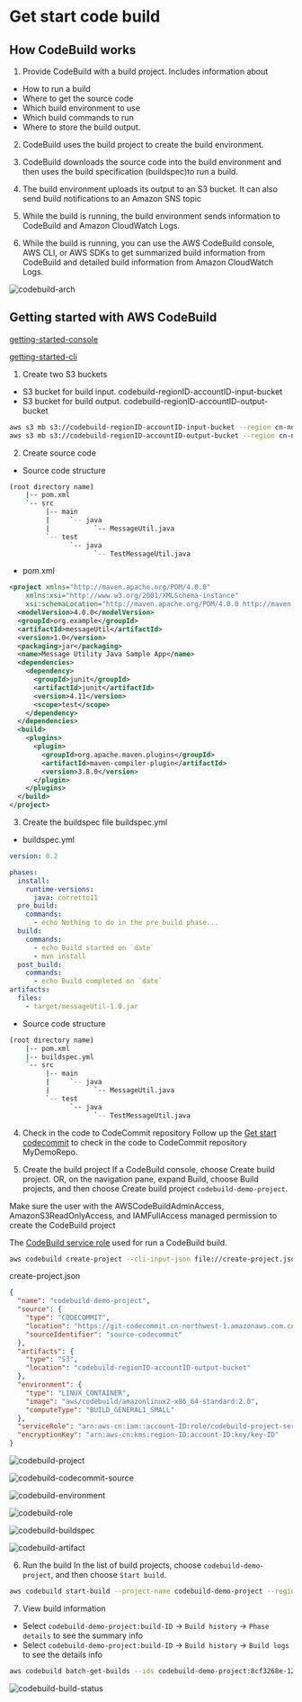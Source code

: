 # Get start code build

## How CodeBuild works

1. Provide CodeBuild with a build project. 
Includes information about 
- How to run a build
- Where to get the source code
- Which build environment to use
- Which build commands to run
- Where to store the build output.

2. CodeBuild uses the build project to create the build environment.

3. CodeBuild downloads the source code into the build environment and then uses the build specification (buildspec)to run a build. 

4. The build environment uploads its output to an S3 bucket. It can also send build notifications to an Amazon SNS topic

5. While the build is running, the build environment sends information to CodeBuild and Amazon CloudWatch Logs.

6. While the build is running, you can use the AWS CodeBuild console, AWS CLI, or AWS SDKs to get summarized build information from CodeBuild and detailed build information from Amazon CloudWatch Logs.

![codebuild-arch](media/codebuild-arch.png)

## Getting started with AWS CodeBuild
[getting-started-console](https://docs.aws.amazon.com/codebuild/latest/userguide/getting-started.html)

[getting-started-cli](https://docs.aws.amazon.com/codebuild/latest/userguide/getting-started-cli.html)

1. Create two S3 buckets
- S3 bucket for build input. codebuild-regionID-accountID-input-bucket
- S3 bucket for build output. codebuild-regionID-accountID-output-bucket
```bash
aws s3 mb s3://codebuild-regionID-accountID-input-bucket --region cn-northwest-1
aws s3 mb s3://codebuild-regionID-accountID-output-bucket --region cn-northwest-1
```

2. Create source code
- Source code structure
```bash
(root directory name)
    |-- pom.xml
    `-- src
         |-- main
         |     `-- java
         |           `-- MessageUtil.java
         `-- test
               `-- java
                     `-- TestMessageUtil.java
```

- pom.xml
```xml
<project xmlns="http://maven.apache.org/POM/4.0.0" 
    xmlns:xsi="http://www.w3.org/2001/XMLSchema-instance"
    xsi:schemaLocation="http://maven.apache.org/POM/4.0.0 http://maven.apache.org/maven-v4_0_0.xsd">
  <modelVersion>4.0.0</modelVersion>
  <groupId>org.example</groupId>
  <artifactId>messageUtil</artifactId>
  <version>1.0</version>
  <packaging>jar</packaging>
  <name>Message Utility Java Sample App</name>
  <dependencies>
    <dependency>
      <groupId>junit</groupId>
      <artifactId>junit</artifactId>
      <version>4.11</version>
      <scope>test</scope>
    </dependency>	
  </dependencies>
  <build>
    <plugins>
      <plugin>
        <groupId>org.apache.maven.plugins</groupId>
        <artifactId>maven-compiler-plugin</artifactId>
        <version>3.8.0</version>
      </plugin>
    </plugins>
  </build>
</project>
```

3. Create the buildspec file buildspec.yml
- buildspec.yml
```yaml
version: 0.2

phases:
  install:
    runtime-versions:
      java: corretto11
  pre_build:
    commands:
      - echo Nothing to do in the pre_build phase...
  build:
    commands:
      - echo Build started on `date`
      - mvn install
  post_build:
    commands:
      - echo Build completed on `date`
artifacts:
  files:
    - target/messageUtil-1.0.jar
```

- Source code structure
```bash
(root directory name)
    |-- pom.xml
    |-- buildspec.yml
    `-- src
         |-- main
         |     `-- java
         |           `-- MessageUtil.java
         `-- test
               `-- java
                     `-- TestMessageUtil.java
```

4. Check in the code to CodeCommit repository
Follow up the [Get start codecommit](../codecommit/getstart-codecommit.md) to check in the code to CodeCommit repository MyDemoRepo.

5. Create the build project
If a CodeBuild console, choose Create build project. OR, on the navigation pane, expand Build, choose Build projects, and then choose Create build project `codebuild-demo-project`. 

Make sure the user with the AWSCodeBuildAdminAccess, AmazonS3ReadOnlyAccess, and IAMFullAccess managed permission to create the CodeBuild project

The [CodeBuild service role](https://docs.aws.amazon.com/codebuild/latest/userguide/setting-up.html#setting-up-service-role) used for run a CodeBuild build.

```bash
aws codebuild create-project --cli-input-json file://create-project.json --region cn-northwest-1
```

create-project.json
```json
{
  "name": "codebuild-demo-project",
  "source": {
    "type": "CODECOMMIT",
    "location": "https://git-codecommit.cn-northwest-1.amazonaws.com.cn/v1/repos/MyDemoRepo",
    "sourceIdentifier": "source-codecommit"
  },
  "artifacts": {
    "type": "S3",
    "location": "codebuild-regionID-accountID-output-bucket"
  },
  "environment": {
    "type": "LINUX_CONTAINER",
    "image": "aws/codebuild/amazonlinux2-x86_64-standard:2.0",
    "computeType": "BUILD_GENERAL1_SMALL"
  },
  "serviceRole": "arn:aws-cn:iam::account-ID:role/codebuild-project-service-role",
  "encryptionKey": "arn:aws-cn:kms:region-ID:account-ID:key/key-ID"
}
```

![codebuild-project](media/codebuild-project.png)

![codebuild-codecommit-source](media/codebuild-codecommit-source.png)

![codebuild-environment](media/codebuild-environment.png)

![codebuild-role](media/codebuild-role.png)

![codebuild-buildspec](media/codebuild-buildspec.png)

![codebuild-artifact](media/codebuild-artifact.png)


6. Run the build
In the list of build projects, choose `codebuild-demo-project`, and then choose `Start build`.
```bash
aws codebuild start-build --project-name codebuild-demo-project --region cn-northwest-1
```

7. View build information
- Select `codebuild-demo-project:build-ID` -> `Build history` -> `Phase details` to see the summary info
- Select `codebuild-demo-project:build-ID` -> `Build history` -> `Build logs` to see the details info
```bash
aws codebuild batch-get-builds --ids codebuild-demo-project:8cf3268e-1210-4cd5-bc42-02db2decdfbf --region cn-northwest-1 --query 'builds[*].[id,currentPhase,buildStatus,phases[*].[phaseType, phaseStatus, contexts]]'
```
![codebuild-build-status](media/codebuild-build-status.png)